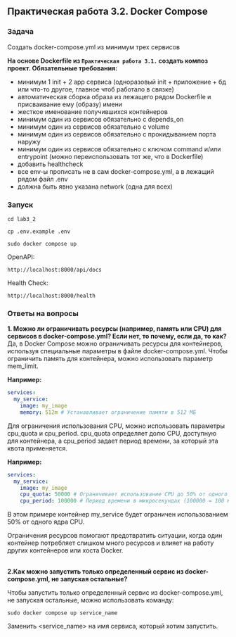 ## Практическая работа 3.2. Docker Compose

### Задача
Создать docker-compose.yml из минимум трех сервисов

**На основе Dockerfile из `Практическая работа 3.1.` создать композ проект. Обязательные требования:**
- минимум 1 init + 2 app сервиса (одноразовый init + приложение + бд или что-то другое, главное чтоб работало в связке)
- автоматическая сборка образа из лежащего рядом Dockerfile и присваивание ему (образу) имени
- жесткое именование получившихся контейнеров 
- минимум один из сервисов обязательно с depends_on
- минимум один из сервисов обязательно с volume
- минимум один из сервисов обязательно с прокидыванием порта наружу
- минимум один из сервисов обязательно с ключом command и/или entrypoint (можно переиспользовать тот же, что в Dockerfile)
- добавить healthcheck
- все env-ы прописать не в сам docker-compose.yml, а в лежащий рядом файл .env
- должна быть явно указана network (одна для всех)
### Запуск
```commandline
cd lab3_2
```
```commandline
cp .env.example .env
```
```commandline
sudo docker compose up
```
OpenAPI: 
```commandline
http://localhost:8000/api/docs
```
Health Check:
```commandline
http://localhost:8000/health
```

### Ответы на вопросы
**1. Можно ли ограничивать ресурсы (например, память или CPU) для сервисов в docker-compose.yml? Если нет, то почему, если да, то как?**
Да, в Docker Compose можно ограничивать ресурсы для контейнеров, используя специальные параметры в файле docker-compose.yml.
Чтобы ограничить память для контейнера, можно использовать параметр mem_limit. 

**Например:**
```yaml
services:
  my_service:
    image: my_image
    memory: 512m # Устанавливает ограничение памяти в 512 МБ
```
Для ограничения использования CPU, можно использовать параметры cpu_quota и cpu_period. cpu_quota определяет долю CPU, доступную для контейнера, а cpu_period задает период времени, за который эта квота применяется. 

**Например:**
```yaml
services:
  my_service:
    image: my_image
    cpu_quota: 50000 # Ограничивает использование CPU до 50% от одного ядра
    cpu_period: 100000 # Период времени в микросекундах (100000 = 100 мс)
```
В этом примере контейнер my_service будет ограничен использованием 50% от одного ядра CPU.

Ограничения ресурсов помогают предотвратить ситуации, когда один контейнер потребляет слишком много ресурсов и влияет на работу других контейнеров или хоста Docker.


\
**2.Как можно запустить только определенный сервис из docker-compose.yml, не запуская остальные?**

Чтобы запустить только определенный сервис из docker-compose.yml, не запуская остальные, можно использовать команду:
```commandline
sudo docker compose up service_name
```
Заменить <service_name> на имя сервиса, который хотим запустить.


